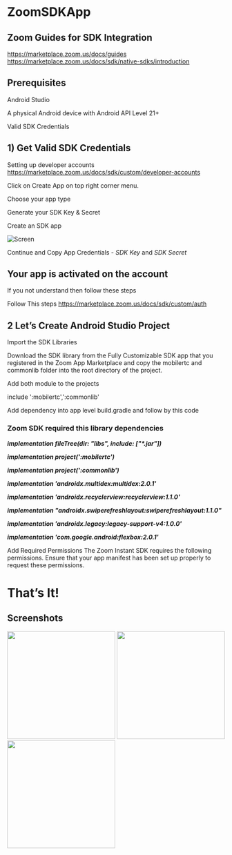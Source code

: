 # ZoomSDKApp

## Zoom Guides for SDK Integration
https://marketplace.zoom.us/docs/guides
https://marketplace.zoom.us/docs/sdk/native-sdks/introduction

## Prerequisites
Android Studio

A physical Android device with Android API Level 21+

Valid SDK Credentials


## 1) Get Valid SDK Credentials
 
Setting up developer accounts
https://marketplace.zoom.us/docs/sdk/custom/developer-accounts

Click on Create App on top right corner menu.

Choose your app type

Generate your SDK Key & Secret

Create an SDK app

![Screen](../master/screenshots/zoomcred.jpeg)

Continue and Copy App Credentials -  *SDK Key*    and     *SDK Secret* 

## Your app is activated on the account

If you not understand then follow these steps

Follow This steps https://marketplace.zoom.us/docs/sdk/custom/auth


## 2 Let’s Create Android Studio Project

Import the SDK Libraries

Download the SDK library from the Fully Customizable SDK app that you registered in the Zoom App Marketplace and copy the mobilertc and commonlib folder into the root directory of the project.

Add both module to the projects

include ':mobilertc',':commonlib'

Add dependency into app level build.gradle and follow by this code

### Zoom SDK required this library dependencies
<i><b>
implementation fileTree(dir: "libs", include: ["*.jar"])

implementation project(':mobilertc')

implementation project(':commonlib')

implementation 'androidx.multidex:multidex:2.0.1'

implementation 'androidx.recyclerview:recyclerview:1.1.0'

implementation "androidx.swiperefreshlayout:swiperefreshlayout:1.1.0"

implementation 'androidx.legacy:legacy-support-v4:1.0.0'

implementation 'com.google.android:flexbox:2.0.1'
</b></i>


Add Required Permissions
The Zoom Instant SDK requires the following permissions. Ensure that your app manifest has been set up properly to request these permissions.
 
# That’s It!

## Screenshots

<img src="../master/screenshots/Screenshot_20210118-163642_ZoomSDKApp.jpg" width="250"/>

<img src="../master/screenshots/Screenshot_20210118-155920_ZoomSDKApp.jpg" width="250"/>

<img src="../master/screenshots/Screenshot_20210118-163739_ZoomSDKApp.jpg" width="250"/>

